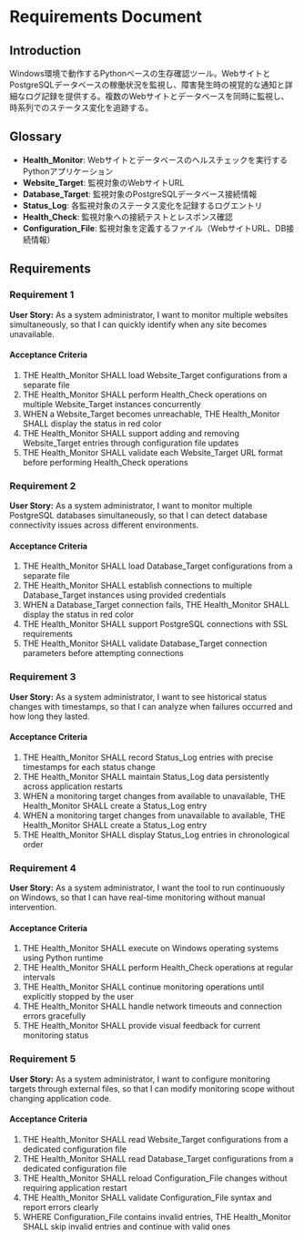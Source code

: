 # Requirements Document

## Introduction

Windows環境で動作するPythonベースの生存確認ツール。WebサイトとPostgreSQLデータベースの稼働状況を監視し、障害発生時の視覚的な通知と詳細なログ記録を提供する。複数のWebサイトとデータベースを同時に監視し、時系列でのステータス変化を追跡する。

## Glossary

- **Health_Monitor**: Webサイトとデータベースのヘルスチェックを実行するPythonアプリケーション
- **Website_Target**: 監視対象のWebサイトURL
- **Database_Target**: 監視対象のPostgreSQLデータベース接続情報
- **Status_Log**: 各監視対象のステータス変化を記録するログエントリ
- **Health_Check**: 監視対象への接続テストとレスポンス確認
- **Configuration_File**: 監視対象を定義するファイル（WebサイトURL、DB接続情報）

## Requirements

### Requirement 1

**User Story:** As a system administrator, I want to monitor multiple websites simultaneously, so that I can quickly identify when any site becomes unavailable.

#### Acceptance Criteria

1. THE Health_Monitor SHALL load Website_Target configurations from a separate file
2. THE Health_Monitor SHALL perform Health_Check operations on multiple Website_Target instances concurrently
3. WHEN a Website_Target becomes unreachable, THE Health_Monitor SHALL display the status in red color
4. THE Health_Monitor SHALL support adding and removing Website_Target entries through configuration file updates
5. THE Health_Monitor SHALL validate each Website_Target URL format before performing Health_Check operations

### Requirement 2

**User Story:** As a system administrator, I want to monitor multiple PostgreSQL databases simultaneously, so that I can detect database connectivity issues across different environments.

#### Acceptance Criteria

1. THE Health_Monitor SHALL load Database_Target configurations from a separate file
2. THE Health_Monitor SHALL establish connections to multiple Database_Target instances using provided credentials
3. WHEN a Database_Target connection fails, THE Health_Monitor SHALL display the status in red color
4. THE Health_Monitor SHALL support PostgreSQL connections with SSL requirements
5. THE Health_Monitor SHALL validate Database_Target connection parameters before attempting connections

### Requirement 3

**User Story:** As a system administrator, I want to see historical status changes with timestamps, so that I can analyze when failures occurred and how long they lasted.

#### Acceptance Criteria

1. THE Health_Monitor SHALL record Status_Log entries with precise timestamps for each status change
2. THE Health_Monitor SHALL maintain Status_Log data persistently across application restarts
3. WHEN a monitoring target changes from available to unavailable, THE Health_Monitor SHALL create a Status_Log entry
4. WHEN a monitoring target changes from unavailable to available, THE Health_Monitor SHALL create a Status_Log entry
5. THE Health_Monitor SHALL display Status_Log entries in chronological order

### Requirement 4

**User Story:** As a system administrator, I want the tool to run continuously on Windows, so that I can have real-time monitoring without manual intervention.

#### Acceptance Criteria

1. THE Health_Monitor SHALL execute on Windows operating systems using Python runtime
2. THE Health_Monitor SHALL perform Health_Check operations at regular intervals
3. THE Health_Monitor SHALL continue monitoring operations until explicitly stopped by the user
4. THE Health_Monitor SHALL handle network timeouts and connection errors gracefully
5. THE Health_Monitor SHALL provide visual feedback for current monitoring status

### Requirement 5

**User Story:** As a system administrator, I want to configure monitoring targets through external files, so that I can modify monitoring scope without changing application code.

#### Acceptance Criteria

1. THE Health_Monitor SHALL read Website_Target configurations from a dedicated configuration file
2. THE Health_Monitor SHALL read Database_Target configurations from a dedicated configuration file
3. THE Health_Monitor SHALL reload Configuration_File changes without requiring application restart
4. THE Health_Monitor SHALL validate Configuration_File syntax and report errors clearly
5. WHERE Configuration_File contains invalid entries, THE Health_Monitor SHALL skip invalid entries and continue with valid ones